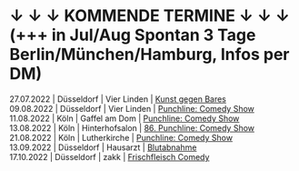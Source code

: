 # ↓ ↓ ↓ KOMMENDE TERMINE ↓ ↓ ↓ (+++ in Jul/Aug Spontan 3 Tage Berlin/München/Hamburg, Infos per DM)
27.07.2022 | Düsseldorf | Vier Linden | [Kunst gegen Bares](https://www.facebook.com/events/309873741292614 )                            
09.08.2022 | Düsseldorf | Vier Linden | [Punchline: Comedy Show](https://www.facebook.com/events/521856709491977)           
11.08.2022 | Köln | Gaffel am Dom | [Punchline: Comedy Show](https://www.facebook.com/events/607039687420017)             
13.08.2022 | Köln | Hinterhofsalon | [86. Punchline: Comedy Show](https://www.facebook.com/events/1173373716780593)                       
21.08.2022 | Köln | Lutherkirche | [Punchline: Comedy Show](https://www.facebook.com/events/410567797622013)          
13.09.2022 | Düsseldorf | Hausarzt | [Blutabnahme](https://www.google.com/search?q=Blutabnahme)               
17.10.2022 | Düsseldorf | zakk | [Frischfleisch Comedy](https://www.zakk.de/event-detail?event=10811) 
